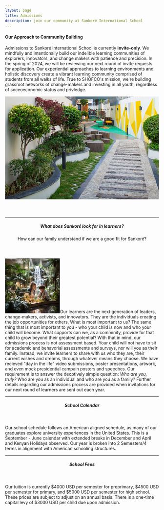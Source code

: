 ```yaml
---
layout: page
title: Admissions
description: join our community at Sankoré International School
---
```


<section>
	<h4>Our Approach to Community Building</h4>
	<p>Admissions to Sankoré International School is currently <strong>invite-only</strong>. We mindfully and intentionally build our indelible learning communities of explorers, innovators, and change makers with patience and precision. In the spring of 2024, we will be reviewing our next round of invite requests for application. Our experiential approaches to learning environments and holistic discovery create a vibrant learning community comprised of students from all walks of life. True to SHOFCO's mission, we're building grassroot networks of change-makers and investing in all youth, regardless of soceoeconomic status and privledge.</p>
	<header>
		<div class="box alt">
		<div class="row uniform 50%">
			<div class="12u"><span class="image fit"><img src="assets/images/My-School-1.jpg" alt="" /></span></div>
		</div>
	</div>
	</header>
	<hr />
	<header>
		<h5>What does Sankoré look for in learners?</h5>
		<p>How can our family understand if we are a good fit for Sankoré?</p>
	</header>
	<p><span class="image left"><img src="assets/images/biophilic1-small.jpg" alt="" /></span>Our learners are the next generation of leaders, change-makers, activists, and innovators. They are the individuals creating the job opportunities for others. What is most important to us? The same thing that is most important to you - who your child is now and who your child will become. What supports can we, as a comminity, provide for that child to grow beyond their greatest potential? With that in mind, our admissions process is not assessment based. Your child will not have to sit for academic and behavorial assessments and surveys, nor will you as their family. Instead, we invite learners to share with us who they are, their current wishes and dreams, through whatever means they choose. We have recieved "day in the life" video submissions, poster presentations, artwork, and even mock presidential campain posters and speeches. Our requirement is to answer the decptively simple question: <i>Who are you, truly?</i> Who are you as an individual and who are you as a family? Further details regarding our admissions process are provided when invitations for our next round of learners are sent out each year.</p>
	<hr />
	<header>
		<h5>School Calendar</h5>
	</header>
	<p>Our school schedule follows an American aligned schedule, as many of our graduates explore university experiences in the United States. This is a September - June calendar with extended breaks in December and April and Kenyan Holidays observed. Our year is broken into 2 Semesters/4 terms in alignment with American schooling structures. </p>
	<hr />
	<header>
		<h5>School Fees</h5>
		</header>
	<p>Our tuition is currently $4000 USD per semester for preprimary, $4500 USD per semester for primary, and $5000 USD per semester for high school. These prices are subject to adjust on an annual basis. There is a one-time capital levy of $3000 USD per child due upon admission.</p>

	
